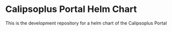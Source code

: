 # Calipsoplus Portal Helm Chart

This is the development repository for a 
helm chart of the Calipsoplus Portal
